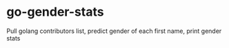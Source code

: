 # go-gender-stats
Pull golang contributors list, predict gender of each first name, print gender stats
